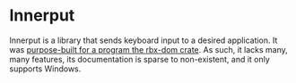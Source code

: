 # Innerput
Innerput is a library that sends keyboard input to a desired application. It was [purpose-built for a program the rbx-dom crate](https://github.com/rojo-rbx/rbx-dom/pull/181#issuecomment-855307470). As such, it lacks many, many features, its documentation is sparse to non-existent, and it only supports Windows.
